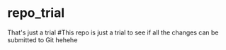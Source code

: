 # repo_trial
That's just a trial
#This repo is just a trial to see if all the changes can be submitted to Git hehehe
